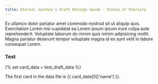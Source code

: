 ```yaml
---
title: Eternal Journey's Draft Ratings Guide - Echoes of Eternity
---
```

Ex ullamco dolor pariatur amet commodo nostrud sit ut aliquip quis. Exercitation Lorem nisi cupidatat ea Lorem ipsum ipsum irure culpa aute reprehenderit. Voluptate laborum do minim quis minim adipisicing mollit. Magna pariatur deserunt tempor voluptate magna id ex sunt velit in labore consequat Lorem.

### Test

{% set card_data = test_draft_data %}

The first card in the data file is {{ card_data[0]['name'] }}.
<!-- card_data: [{"eternal_slug":"phx_4_364","eternal_id":77,"set_id":8,"eternal_guid":"892c5f7c-edb4-4941-8ef8-9002104f741d","battle_skills":["Aegis","Endurance"],"health":2,"attack":2,"card_type":"Unit","tag":null,"description":"<b>Aegis<\/b>, <b>Endurance<\/b>","cost":3,"unique_influence":"J","influence":"J","sub_type":"Exile","rarity":"Common","is_alt":false,"name":"Xulta Exile","ratings":{"ej":{"grade":"C-","notes":"Understatted 3 drop. Would be great with evasion built-in, but it requires another card (like a good weapon) to be any good really."}}},{"eternal_slug":"phx_0_045","eternal_id":101,"set_id":8,"eternal_guid":"2476130e-a229-4bc0-a31f-ca18092f997b","battle_skills":[],"health":0,"attack":0,"card_type":"Fast Spell","tag":"Fast","description":"Give one of your units <b>Overwhelm<\/b>. Then give a unit, weapon, or spell in your hand <b>Overwhelm<\/b>.","cost":3,"unique_influence":"P","influence":"P","sub_type":"","rarity":"Uncommon","is_alt":false,"name":"Touch of Wild","ratings":{"ej":{"grade":"C-","notes":"It's probably the worst of the touch cycle, but is a win-con in a deck with the primal damage based board wipe. Also goes up a bit when paired with huge relic weapons like Shugo's Hooked Sword."}}},{"eternal_slug":"phx_1_036","eternal_id":23,"set_id":8,"eternal_guid":"4b4ec585-f738-40ce-90db-a304fb5fd49f","battle_skills":["Overwhelm","Pledge"],"health":1,"attack":8,"card_type":"Unit","tag":null,"description":"<b>Overwhelm<\/b>, <b>Pledge<\/b>","cost":5,"unique_influence":"F","influence":"F","sub_type":"Warrior","rarity":"Common","is_alt":false,"name":"Inferno Zealot","ratings":{"ej":{"grade":"D+","notes":"Expensive Breath of Voprex on a stick?"}}}] -->